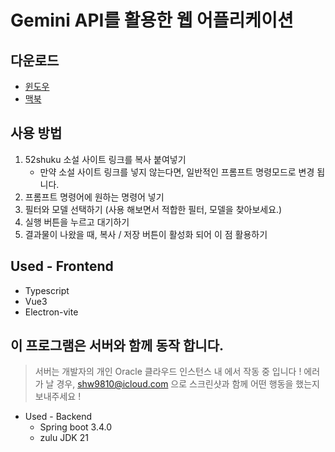 # Gemini API를 활용한 웹 어플리케이션

## 다운로드

- [윈도우](https://github.com/frost-ix/translate_with_Gemini/releases/download/gemini/t_w_g.1.0.1.exe)
- [맥북](https://github.com/frost-ix/translate_with_Gemini/releases/download/gemini/t_w_g-1.0.1-arm64.dmg)

## 사용 방법

1. 52shuku 소설 사이트 링크를 복사 붙여넣기
   - 만약 소설 사이트 링크를 넣지 않는다면, 일반적인 프롬프트 명령모드로 변경 됩니다.
2. 프롬프트 명령어에 원하는 명령어 넣기
3. 필터와 모델 선택하기 (사용 해보면서 적합한 필터, 모델을 찾아보세요.)
4. 실행 버튼을 누르고 대기하기
5. 결과물이 나왔을 때, 복사 / 저장 버튼이 활성화 되어 이 점 활용하기

## Used - Frontend

- Typescript
- Vue3
- Electron-vite

## 이 프로그램은 서버와 함께 동작 합니다.

> 서버는 개발자의 개인 Oracle 클라우드 인스턴스 내 에서 작동 중 입니다 !
> 에러가 날 경우, shw9810@icloud.com 으로 스크린샷과 함께 어떤 행동을 했는지 보내주세요 !

- Used - Backend
  - Spring boot 3.4.0
  - zulu JDK 21
